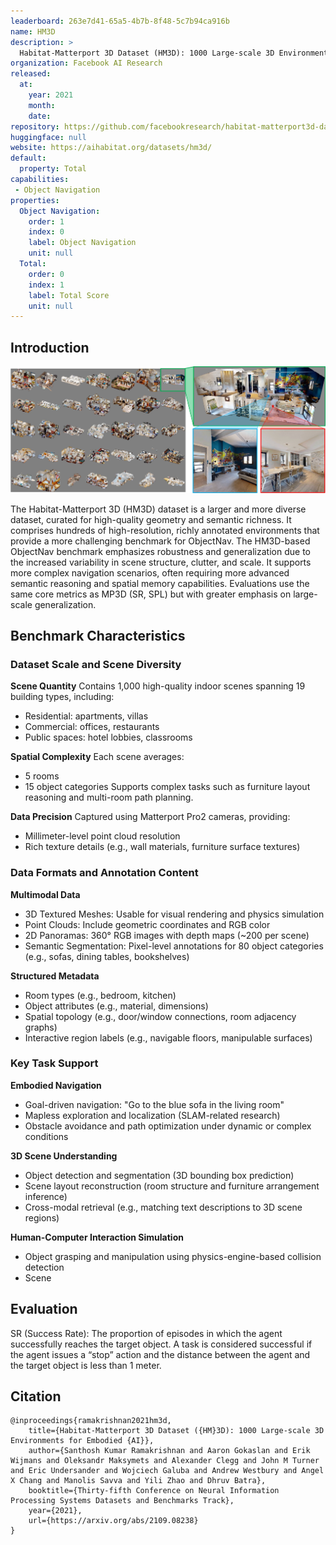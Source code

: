 ```yaml
---
leaderboard: 263e7d41-65a5-4b7b-8f48-5c7b94ca916b
name: HM3D
description: >
  Habitat-Matterport 3D Dataset (HM3D): 1000 Large-scale 3D Environments for Embodied AI
organization: Facebook AI Research
released:
  at:
    year: 2021
    month:
    date:
repository: https://github.com/facebookresearch/habitat-matterport3d-dataset
huggingface: null
website: https://aihabitat.org/datasets/hm3d/
default:
  property: Total
capabilities:
 - Object Navigation
properties:
  Object Navigation:
    order: 1
    index: 0
    label: Object Navigation
    unit: null
  Total:
    order: 0
    index: 1
    label: Total Score
    unit: null
---
```


## Introduction

![alt text](assets/HM3D.png)

The Habitat-Matterport 3D (HM3D) dataset is a larger and more diverse dataset, curated for high-quality geometry and semantic richness. It comprises hundreds of high-resolution, richly annotated environments that provide a more challenging benchmark for ObjectNav. The HM3D-based ObjectNav benchmark emphasizes robustness and generalization due to the increased variability in scene structure, clutter, and scale. It supports more complex navigation scenarios, often requiring more advanced semantic reasoning and spatial memory capabilities. Evaluations use the same core metrics as MP3D (SR, SPL) but with greater emphasis on large-scale generalization.
## Benchmark Characteristics

### Dataset Scale and Scene Diversity

**Scene Quantity**
Contains 1,000 high-quality indoor scenes spanning 19 building types, including:
- Residential: apartments, villas
- Commercial: offices, restaurants
- Public spaces: hotel lobbies, classrooms

**Spatial Complexity**
Each scene averages:
- 5 rooms
- 15 object categories
Supports complex tasks such as furniture layout reasoning and multi-room path planning.

**Data Precision**
Captured using Matterport Pro2 cameras, providing:
- Millimeter-level point cloud resolution
- Rich texture details (e.g., wall materials, furniture surface textures)

### Data Formats and Annotation Content

**Multimodal Data**
- 3D Textured Meshes: Usable for visual rendering and physics simulation
- Point Clouds: Include geometric coordinates and RGB color
- 2D Panoramas: 360° RGB images with depth maps (~200 per scene)
- Semantic Segmentation: Pixel-level annotations for 80 object categories (e.g., sofas, dining tables, bookshelves)

**Structured Metadata**
- Room types (e.g., bedroom, kitchen)
- Object attributes (e.g., material, dimensions)
- Spatial topology (e.g., door/window connections, room adjacency graphs)
- Interactive region labels (e.g., navigable floors, manipulable surfaces)

### Key Task Support

**Embodied Navigation**
- Goal-driven navigation: "Go to the blue sofa in the living room"
- Mapless exploration and localization (SLAM-related research)
- Obstacle avoidance and path optimization under dynamic or complex conditions

**3D Scene Understanding**
- Object detection and segmentation (3D bounding box prediction)
- Scene layout reconstruction (room structure and furniture arrangement inference)
- Cross-modal retrieval (e.g., matching text descriptions to 3D scene regions)

**Human-Computer Interaction Simulation**
- Object grasping and manipulation using physics-engine-based collision detection
- Scene


## Evaluation
SR (Success Rate): The proportion of episodes in which the agent successfully reaches the target object. A task is considered successful if the agent issues a “stop” action and the distance between the agent and the target object is less than 1 meter.

## Citation

```
@inproceedings{ramakrishnan2021hm3d,
    title={Habitat-Matterport 3D Dataset ({HM}3D): 1000 Large-scale 3D Environments for Embodied {AI}},
    author={Santhosh Kumar Ramakrishnan and Aaron Gokaslan and Erik Wijmans and Oleksandr Maksymets and Alexander Clegg and John M Turner and Eric Undersander and Wojciech Galuba and Andrew Westbury and Angel X Chang and Manolis Savva and Yili Zhao and Dhruv Batra},
    booktitle={Thirty-fifth Conference on Neural Information Processing Systems Datasets and Benchmarks Track},
    year={2021},
    url={https://arxiv.org/abs/2109.08238}
}
```
